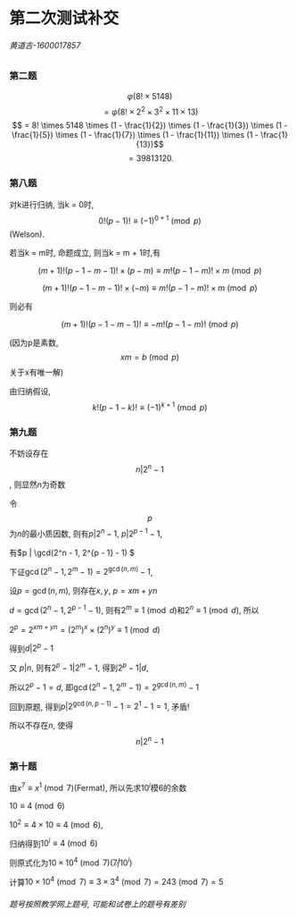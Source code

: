 # 第二次测试补交

###### 黄道吉-1600017857

### 第二题

$$φ(8! \times 5148)$$
$$ = φ(8! \times 2^2 \times 3^2 \times 11 \times 13) $$
$$ = 8! \times 5148 \times (1 - \frac{1}{2}) \times (1 - \frac{1}{3}) \times (1 - \frac{1}{5}) \times (1 - \frac{1}{7}) \times (1 - \frac{1}{11}) \times (1 - \frac{1}{13})$$
$$=39813120.$$

### 第八题

对k进行归纳, 当k = 0时,$$0!(p - 1)! \equiv (-1)^{0 + 1} \pmod{p}$$(Welson).

若当k = m时, 命题成立, 则当k = m + 1时,有

$$(m + 1)!(p - 1 - m - 1)! \times (p - m) \equiv m!(p - 1 - m)! \times m \pmod{p}$$

$$(m + 1)!(p - 1 - m - 1)! \times (-m) \equiv m!(p - 1 - m)! \times m \pmod{p}$$

则必有

$$(m + 1)!(p - 1 - m - 1)! \equiv -m!(p - 1 - m)!  \pmod{p}$$

(因为p是素数, $$xm = b \pmod{p}$$关于x有唯一解)

由归纳假设, $$k!(p - 1 - k)! \equiv (-1)^{k + 1} \pmod{p}$$

### 第九题

不妨设存在$$n | 2^n - 1$$, 则显然$n$为奇数

令$$p$$为$n$的最小质因数, 则有$p | 2^n - 1$, $p | 2^{p - 1} - 1$,

有$p | \gcd(2^n - 1, 2^{p - 1} - 1) $

下证$\gcd(2^n - 1, 2^m - 1) = 2^{\gcd(n, m)} - 1$,

设$p = \gcd(n, m)$, 则存在$x, y$, $p = xm + yn$

$d = \gcd(2^n - 1, 2^{p - 1} - 1)$, 则有$2^m \equiv 1 \pmod{d}$和$2^n \equiv 1 \pmod{d}$, 所以

$2^p = 2^{xm + yn} = (2^{m})^{x} \times (2^{n})^{y} \equiv 1 \pmod{d}$

得到$d | 2^{p} - 1$

又 $p | n$, 则有$2^p - 1 | 2^m - 1$, 得到$2^p - 1 | d$,

所以$2^p - 1 = d$, 即$\gcd(2^n - 1, 2^m - 1) = 2^{\gcd(n, m)} - 1$

回到原题, 得到$p | 2^{\gcd(n, p - 1)} - 1 = 2^{1} - 1 = 1$, 矛盾!

所以不存在$n$, 使得$$n | 2^n - 1$$

### 第十题

由$x^7 \equiv x^1 \pmod{7}$(Fermat), 所以先求$10^i$模6的余数

$10 \equiv 4 \pmod{6}$

$10^2 \equiv 4 \times 10 \equiv 4 \pmod{6}$,

归纳得到$10^i \equiv 4 \pmod{6}$

则原式化为$10 \times 10^4 \pmod{7}$($7 \not| 10^i$)

计算$10 \times 10^4 \pmod{7} \equiv 3 \times 3^4 \pmod{7} = 243 \pmod{7} = 5$

###### 题号按照教学网上题号, 可能和试卷上的题号有差别
